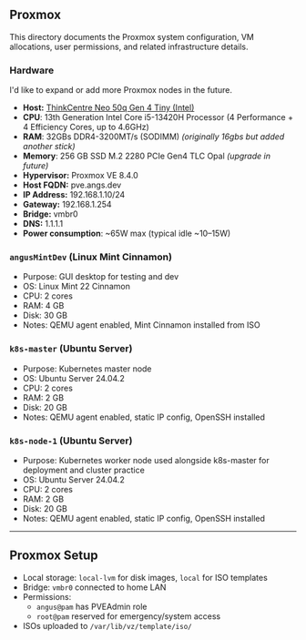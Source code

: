 
## Proxmox 
This directory documents the Proxmox system configuration, VM allocations, user permissions, and related infrastructure details.

### Hardware 
I'd like to expand or add more Proxmox nodes in the future. 

- **Host:** [ThinkCentre Neo 50q Gen 4 Tiny (Intel)](https://www.lenovo.com/us/en/p/desktops/thinkcentre/thinkcentre-neo-series/thinkcentre-neo-50q-gen-4-tiny-intel/len102c0033)
- **CPU**: 13th Generation Intel Core i5-13420H Processor (4 Performance + 4 Efficiency Cores, up to 4.6GHz)
- **RAM**: 32GBs DDR4-3200MT/s (SODIMM) *(originally 16gbs but added another stick)*
- **Memory**: 256 GB SSD M.2 2280 PCIe Gen4 TLC Opal *(upgrade in future)*
- **Hypervisor:** Proxmox VE 8.4.0
- **Host FQDN:** pve.angs.dev
- **IP Address:** 192.168.1.10/24
- **Gateway:** 192.168.1.254
- **Bridge:** vmbr0
- **DNS:** 1.1.1.1
- **Power consumption**: ~65W max (typical idle ~10–15W) 

### `angusMintDev` (Linux Mint Cinnamon)
- Purpose: GUI desktop for testing and dev
- OS: Linux Mint 22 Cinnamon
- CPU: 2 cores
- RAM: 4 GB
- Disk: 30 GB
- Notes: QEMU agent enabled, Mint Cinnamon installed from ISO

### `k8s-master` (Ubuntu Server)
- Purpose: Kubernetes master node
- OS: Ubuntu Server 24.04.2
- CPU: 2 cores
- RAM: 2 GB
- Disk: 20 GB
- Notes: QEMU agent enabled, static IP config, OpenSSH installed

### `k8s-node-1` (Ubuntu Server)
- Purpose: Kubernetes worker node used alongside k8s-master for deployment and cluster practice
- OS: Ubuntu Server 24.04.2
- CPU: 2 cores
- RAM: 2 GB
- Disk: 20 GB
- Notes: QEMU agent enabled, static IP config, OpenSSH installed

---

##  Proxmox Setup

- Local storage: `local-lvm` for disk images, `local` for ISO templates
- Bridge: `vmbr0` connected to home LAN
- Permissions:
  - `angus@pam` has PVEAdmin role
  - `root@pam` reserved for emergency/system access
- ISOs uploaded to `/var/lib/vz/template/iso/`
